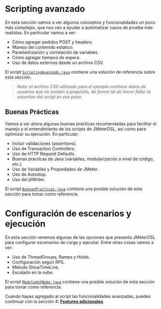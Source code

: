 # Scripting avanzado

En esta sección vamos a ver algunos conceptos y funcionalidades un poco más complejas, que nos van a ayudar a automatizar casos de prueba más realistas. En particular vamos a ver:

* Cómo agregar pedidos POST y headers.
* Manejo del contenido estatico.
* Parametrización y correlación de variables.
* Cómo agregar tiempos de espera.
* Uso de datos externos desde un archivo CSV.

El script [`ScriptingAvanzado.java`](./ScriptingAvanzado.java) contiene una solución de referencia sobre esta sección.

> *Nota: el archivo CSV utilizado para el ejemplo contiene datos de usuarios que no existen a propósito, de forma tal de hacer fallar la assertion del script en ese paso.*

## Buenas Prácticas

Vamos a ver ahora algunas buenas prácticas recomendadas para facilitar el manejo y el entendimiento de los scripts de JMeterDSL, así como para optimizar su ejecución. En particular:

* Incluir validaciones (assertions).
* Uso de Transaction Controllers.
* Uso de HTTP Request Defaults.
* Buenas prácticas de Java (variables, modularización a nivel de código, etc.).
* Uso de Variables y Propiedades de JMeter.
* Uso de Autostop.
* Uso del jtlWriter.

El script [`BuenasPracticas.java`](./BuenasPracticas.java) contiene una posible solución de esta sección para tomar como referencia.

# Configuración de escenarios y ejecución

En esta sección veremos algunas de las opciones que presenta JMeterDSL para configurar escenarios de carga y ejecutar. Entre otras cosas vamos a ver:

* Uso de ThreadGroups, Ramps y Holds.
* Configuración según RPS.
* Método ShowTimeLine.
* Escalado en la nube.

El script [`ModeladoYNube.java`](./ModeladoYNube.java) contiene una posible solución de esta sección para tomar como referencia.

Cuando hayas agregado al script las funcionalidades avanzadas, puedes continuar con la sección 4: **[Features adicionales](./featuresAdicionales.md)**.
